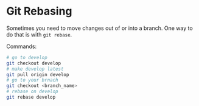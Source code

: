 # Git Rebasing

Sometimes you need to move changes out of or into a branch. One way to do that is with `git rebase`.

Commands:

```bash
# go to develop
git checkout develop
# make develop latest
git pull origin develop
# go to your brnach
git checkout <branch_name>
# rebase on develop
git rebase develop
```